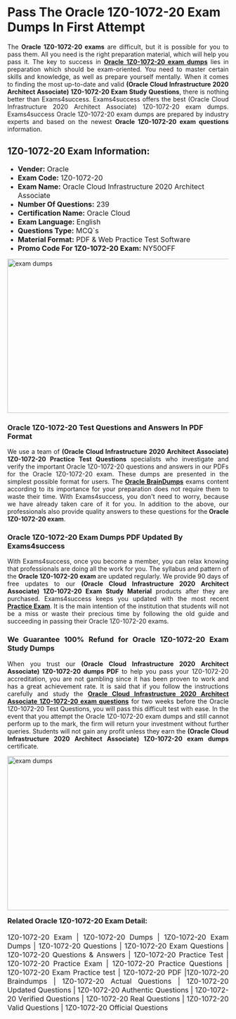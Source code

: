 <h1><strong><strong>Pass The Oracle 1Z0-1072-20 Exam Dumps In First Attempt</strong></strong></h1> <p style="text-align:justify">The <strong>Oracle 1Z0-1072-20 exams</strong> are difficult, but it is possible for you to pass them. All you need is the right preparation material, which will help you pass it. The key to success in <a href="https://www.exams4success.com/oracle/1z0-1072-20-pdf-exam-dumps"><strong>Oracle 1Z0-1072-20 exam dumps</strong></a> lies in preparation which should be exam-oriented. You need to master certain skills and knowledge, as well as prepare yourself mentally. When it comes to finding the most up-to-date and valid <strong>(Oracle Cloud Infrastructure 2020 Architect Associate) 1Z0-1072-20 Exam Study Questions</strong>, there is nothing better than Exams4success. Exams4success offers the best (Oracle Cloud Infrastructure 2020 Architect Associate) 1Z0-1072-20 exam dumps. Exams4success Oracle 1Z0-1072-20 exam dumps are prepared by industry experts and based on the newest <strong>Oracle 1Z0-1072-20 exam questions</strong> information.</p> <h2><strong><strong>1Z0-1072-20 Exam Information:</strong></strong></h2> <ul> <li><span style="font-size:16px"><strong>Vender:</strong> Oracle</span></li> <li><span style="font-size:16px"><strong>Exam Code:</strong> 1Z0-1072-20</span></li> <li><span style="font-size:16px"><strong>Exam Name:</strong> Oracle Cloud Infrastructure 2020 Architect Associate</span></li> <li><span style="font-size:16px"><strong>Number Of Questions:</strong> 239</span></li> <li><span style="font-size:16px"><strong>Certification Name:</strong> Oracle Cloud</span></li> <li><span style="font-size:16px"><strong>Exam Language:</strong> English</span></li> <li><span style="font-size:16px"><strong>Questions Type:</strong> MCQ`s</span></li> <li><span style="font-size:16px"><strong>Material Format:</strong> PDF & Web Practice Test Software</span></li> <li><span style="font-size:16px"><strong>Promo Code For 1Z0-1072-20 Exam: </strong>NY50OFF</span></li> </ul> <p><a href="https://www.exams4success.com/oracle/1z0-1072-20-pdf-exam-dumps" rel="no-follow"><img alt="exam dumps" src="https://www.certcollections.com/uploads/content/infrist1.png" style="height:350px; width:750px" /></a></p> <h3><strong>Oracle 1Z0-1072-20 Test Questions and Answers In PDF Format</strong></h3> <p style="text-align:justify">We use a team of <strong>(Oracle Cloud Infrastructure 2020 Architect Associate) 1Z0-1072-20 Practice Test Questions</strong> specialists who investigate and verify the important Oracle 1Z0-1072-20 questions and answers in our PDFs for the Oracle 1Z0-1072-20 exam. These dumps are presented in the simplest possible format for users. The <a href="https://www.exams4success.com/oracle-exam-dumps"><strong>Oracle BrainDumps</strong></a> exams content according to its importance for your preparation does not require them to waste their time. With Exams4success, you don't need to worry, because we have already taken care of it for you. In addition to the above, our professionals also provide quality answers to these questions for the<strong> Oracle 1Z0-1072-20 exam</strong>.</p> <h3><strong> Oracle 1Z0-1072-20 Exam Dumps PDF Updated By Exams4success</strong></h3> <p style="text-align:justify">With Exams4success, once you become a member, you can relax knowing that professionals are doing all the work for you. The syllabus and pattern of the <strong>Oracle 1Z0-1072-20 exam </strong>are updated regularly. We provide 90 days of free updates to our <strong>(Oracle Cloud Infrastructure 2020 Architect Associate) 1Z0-1072-20 Exam Study Material</strong> products after they are purchased. Exams4success keeps you updated with the most recent <a href="https://www.exams4success.com/"><strong>Practice Exam</strong></a>. It is the main intention of the institution that students will not be a miss or waste their precious time by following the old guide and succeeding in passing their Oracle 1Z0-1072-20 exams.</p> <h3 style="text-align:justify"><strong>We Guarantee 100% Refund for Oracle 1Z0-1072-20 Exam Study Dumps</strong></h3> <p style="text-align:justify">When you trust our <strong>(Oracle Cloud Infrastructure 2020 Architect Associate) 1Z0-1072-20 dumps PDF</strong> to help you pass your 1Z0-1072-20 accreditation, you are not gambling since it has been proven to work and has a great achievement rate. It is said that if you follow the instructions carefully and study the <a href="https://www.exams4success.com/oracle/1z0-1072-20-pdf-exam-dumps"><strong>Oracle Cloud Infrastructure 2020 Architect Associate 1Z0-1072-20 exam questions</strong></a> for two weeks before the Oracle 1Z0-1072-20 Test Questions, you will pass this difficult test with ease. In the event that you attempt the Oracle 1Z0-1072-20 exam dumps and still cannot perform up to the mark, the firm will return your investment without further queries. Students will not gain any profit unless they earn the <strong>(Oracle Cloud Infrastructure 2020 Architect Associate) 1Z0-1072-20 exam dumps</strong> certificate.</p> <p style="text-align:justify"><a href="https://www.exams4success.com/oracle/1z0-1072-20-pdf-exam-dumps" rel="no-follow"><img alt="exam dumps" src="https://www.certcollections.com/uploads/content/free_demo1.png" style="height:350px; width:750px" /></a></p> <p style="text-align:justify"><span style="font-size:16px"><strong>Related Oracle 1Z0-1072-20 Exam Detail:</strong></span><br /> <br /> <span style="font-size:16px">1Z0-1072-20 Exam | 1Z0-1072-20 Dumps | 1Z0-1072-20 Exam Dumps | 1Z0-1072-20 Questions | 1Z0-1072-20 Exam Questions | 1Z0-1072-20 Questions & Answers | 1Z0-1072-20 Practice Test | 1Z0-1072-20 Practice Exam | 1Z0-1072-20 Practice Questions | 1Z0-1072-20 Exam Practice test | 1Z0-1072-20 PDF |1Z0-1072-20 Braindumps | 1Z0-1072-20 Actual Questions | 1Z0-1072-20 Updated Questions | 1Z0-1072-20 Authentic Questions | 1Z0-1072-20 Verified Questions | 1Z0-1072-20 Real Questions | 1Z0-1072-20 Valid Questions | 1Z0-1072-20 Official Questions</span></p>
